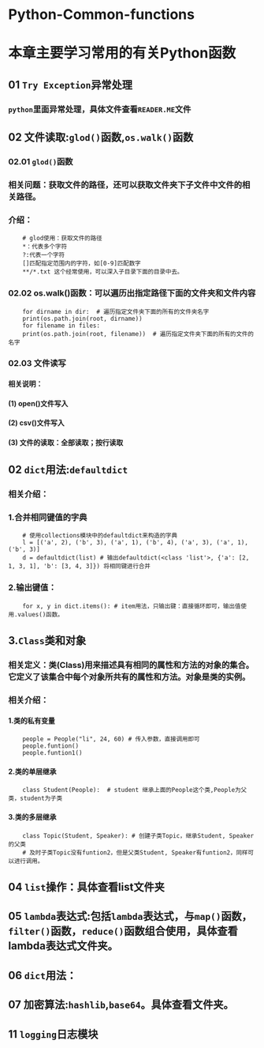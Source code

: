 # Python-Common-functions
# 本章主要学习常用的有关Python函数
## 01 `Try Exception`异常处理
### `python`里面异常处理，具体文件查看`READER.ME`文件
## 02 文件读取:`glod()`函数,`os.walk()`函数
### 02.01 `glod()`函数
### 相关问题：获取文件的路径，还可以获取文件夹下子文件中文件的相关路径。
### 介绍：
        # glod使用：获取文件的路径
        *：代表多个字符
        ?:代表一个字符
        []匹配指定范围内的字符，如[0-9]匹配数字
        **/*.txt 这个经常使用，可以深入子目录下面的目录中去。
### 02.02 os.walk()函数：可以遍历出指定路径下面的文件夹和文件内容
        for dirname in dir:  # 遍历指定文件夹下面的所有的文件夹名字
        print(os.path.join(root, dirname))
        for filename in files:
        print(os.path.join(root, filename))  # 遍历指定文件夹下面的所有的文件的名字
### 02.03 文件读写
#### 相关说明：
#### (1) open()文件写入
#### (2) csv()文件写入
#### (3) 文件的读取：全部读取；按行读取
## 02 `dict`用法:`defaultdict`
### 相关介绍：
### 1.合并相同键值的字典
        # 使用collections模块中的defaultdict来构造的字典
        l = [('a', 2), ('b', 3), ('a', 1), ('b', 4), ('a', 3), ('a', 1), ('b', 3)]
        d = defaultdict(list) # 输出defaultdict(<class 'list'>, {'a': [2, 1, 3, 1], 'b': [3, 4, 3]}) 将相同键进行合并
### 2.输出键值：
        for x, y in dict.items(): # item用法，只输出键：直接循环即可，输出值使用.values()函数。
## 3.`Class`类和对象
### 相关定义：类(Class)用来描述具有相同的属性和方法的对象的集合。它定义了该集合中每个对象所共有的属性和方法。对象是类的实例。
### 相关介绍：
#### 1.类的私有变量
        people = People("li", 24, 60) # 传入参数，直接调用即可
        people.funtion()
        people.funtion1() 
#### 2.类的单层继承
        class Student(People):  # student 继承上面的People这个类,People为父类，student为子类
#### 3.类的多层继承
        class Topic(Student, Speaker): # 创建子类Topic，继承Student, Speaker的父类
        # 及时子类Topic没有funtion2，但是父类Student, Speaker有funtion2，同样可以进行调用。
## 04 `list`操作：具体查看list文件夹
## 05 `lambda`表达式:包括`lambda`表达式，与`map()`函数，`filter()`函数，`reduce()`函数组合使用，具体查看lambda表达式文件夹。
## 06 `dict`用法：
## 07 加密算法:`hashlib`,`base64`。具体查看文件夹。
## 11 `logging`日志模块
